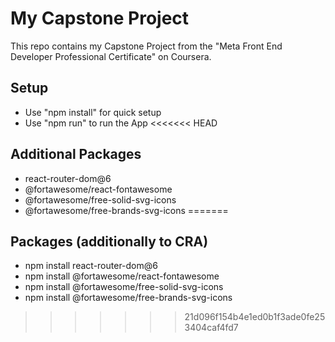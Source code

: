 # My Capstone Project

This repo contains my Capstone Project from the "Meta Front End Developer Professional Certificate" on Coursera.

## Setup
- Use "npm install" for quick setup
- Use "npm run" to run the App
<<<<<<< HEAD
## Additional Packages
- react-router-dom@6
- @fortawesome/react-fontawesome
- @fortawesome/free-solid-svg-icons
- @fortawesome/free-brands-svg-icons
=======
## Packages (additionally to CRA)
- npm install react-router-dom@6
- npm install @fortawesome/react-fontawesome
- npm install @fortawesome/free-solid-svg-icons
- npm install @fortawesome/free-brands-svg-icons
>>>>>>> 21d096f154b4e1ed0b1f3ade0fe253404caf4fd7
